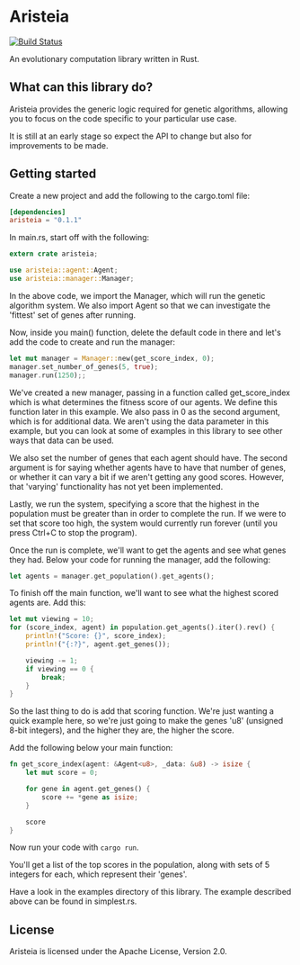 # Aristeia

[![Build Status](https://travis-ci.org/brendancox/aristeia.svg?branch=master)](https://travis-ci.org/brendancox/aristeia) 

An evolutionary computation library written in Rust.

## What can this library do?

Aristeia provides the generic logic required for genetic algorithms, allowing you to focus on the code specific to your particular use case.

It is still at an early stage so expect the API to change but also for improvements to be made.

## Getting started

Create a new project and add the following to the cargo.toml file:

```toml
[dependencies]
aristeia = "0.1.1"
```

In main.rs, start off with the following:

```rust
extern crate aristeia;

use aristeia::agent::Agent;
use aristeia::manager::Manager;
```

In the above code, we import the Manager, which will run the genetic algorithm system. We also import Agent so that we can investigate the 'fittest' set of genes after running.

Now, inside you main() function, delete the default code in there and let's add the code to create and run the manager:

```rust
let mut manager = Manager::new(get_score_index, 0);
manager.set_number_of_genes(5, true);
manager.run(1250);;
```

We've created a new manager, passing in a function called get_score_index which is what determines the fitness score of our agents. We define this function later in this example. We also pass in 0 as the second argument, which is for additional data. We aren't using the data parameter in this example, but you can look at some of examples in this library to see other ways that data can be used.

We also set the number of genes that each agent should have. The second argument is for saying whether agents have to have that number of genes, or whether it can vary a bit if we aren't getting any good scores. However, that 'varying' functionality has not yet been implemented.

Lastly, we run the system, specifying a score that the highest in the population must be greater than in order to complete the run. If we were to set that score too high, the system would currently run forever (until you press Ctrl+C to stop the program).

Once the run is complete, we'll want to get the agents and see what genes they had. Below your code for running the manager, add the following:

```rust
let agents = manager.get_population().get_agents();
```

To finish off the main function, we'll want to see what the highest scored agents are. Add this:

```rust
let mut viewing = 10;
for (score_index, agent) in population.get_agents().iter().rev() {
    println!("Score: {}", score_index);
    println!("{:?}", agent.get_genes());

    viewing -= 1;
    if viewing == 0 {
        break;
    }
}
```

So the last thing to do is add that scoring function. We're just wanting a quick example here, so we're just going to make the genes 'u8' (unsigned 8-bit integers), and the higher they are, the higher the score.

Add the following below your main function:

```rust
fn get_score_index(agent: &Agent<u8>, _data: &u8) -> isize {
    let mut score = 0;

    for gene in agent.get_genes() {
        score += *gene as isize;
    }

    score
}
```

Now run your code with ```cargo run```.

You'll get a list of the top scores in the population, along with sets of 5 integers for each, which represent their 'genes'.

Have a look in the examples directory of this library. The example described above can be found in simplest.rs.

## License

Aristeia is licensed under the Apache License, Version 2.0.

